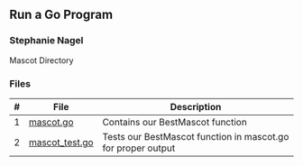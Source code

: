 ## Run a Go Program
### Stephanie Nagel

Mascot Directory

### Files

|   #   | File            | Description                                        |
| :---: | --------------- | -------------------------------------------------- |
| 1 | [mascot.go](https://github.com/aelious/4143-PLC-Nagel/blob/main/Assignments/P01/mascot/mascot.go) | Contains our BestMascot function |
| 2 | [mascot_test.go](https://github.com/aelious/4143-PLC-Nagel/blob/main/Assignments/P01/mascot/mascot_test.go) | Tests our BestMascot function in mascot.go for proper output |
